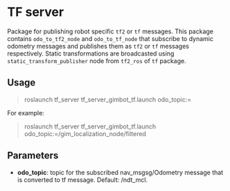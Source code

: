 TF server
=========

Package for publishing robot specific `tf2` or `tf`  messages. This package contains `odo_to_tf2_node` and `odo_to_tf_node` that subscribe to dynamic odometry messages and publishes 
them as `tf2` or `tf` messages respectively. Static transformations are broadcasted using `static_transform_publisher` node from `tf2_ros` of `tf` package.

Usage
-----
> roslaunch tf_server tf_server_gimbot_tf.launch odo_topic:=<put your topic here> 

For example:
> roslaunch tf_server tf_server_gimbot_tf.launch odo_topic:=/gim_localization_node/filtered

Parameters
----------
- **odo_topic**: topic for the subscribed nav_msgsg/Odometry message that is converted to tf message. Default: /ndt_mcl.
